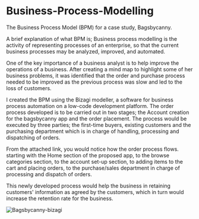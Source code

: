 # Business-Process-Modelling
The Business Process Model (BPM) for a case study, Bagsbycanny.

A brief explanation of what BPM is; Business process modelling is the activity of representing processes of an enterprise, so that the current business processes may be analyzed, improved, and automated.

One of the key importance of a business analyst is to help improve the operations of a business. After creating a mind map to highlight some of her business problems, it was identified that the order and purchase process needed to be improved as the previous process was slow and led to the loss of customers.

I created the BPM using the Bizagi modeller, a software for business process automation on a low-code development platform. The order process developed is to be carried out in two stages; the Account creation for the bagsbycanny app and the order placement. The process would be executed by three parties; the first-time buyers, existing customers and the purchasing department which is in charge of handling, processing and dispatching of orders.

From the attached link, you would notice how the order process flows. starting with the Home section of the proposed app, to the browse categories section, to the account set-up section, to adding items to the cart and placing orders, to the purchase/sales department in charge of processing and dispatch of orders.

This newly developed process would help the business in retaining customers' information as agreed by the customers, which in turn would increase the retention rate for the business.


![Bagsbycanny-bizagi](https://user-images.githubusercontent.com/94903456/205046728-17845e79-21d4-406a-b5a4-474cf96cf5b4.png)
